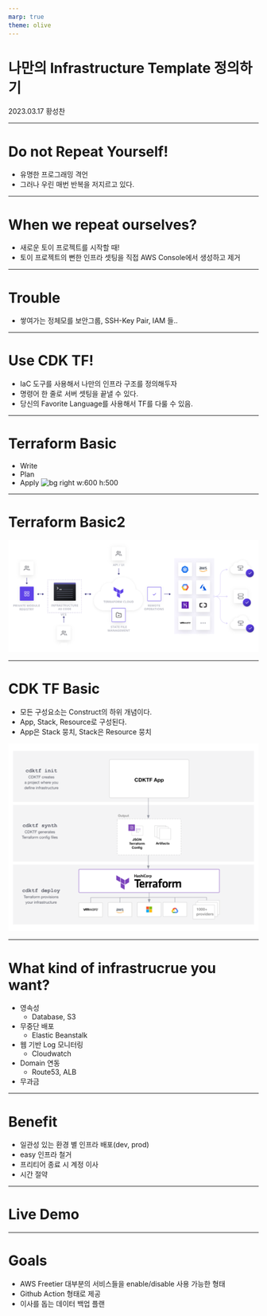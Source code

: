 ```yaml
---
marp: true
theme: olive
---
```


# 나만의 Infrastructure Template 정의하기
2023.03.17  황성찬

---

# Do not Repeat Yourself!
* 유명한 프로그래밍 격언
* 그러나 우린 매번 반복을 저지르고 있다.

---

# When we repeat ourselves?
* 새로운 토이 프로젝트를 시작할 때!
* 토이 프로젝트의 뻔한 인프라 셋팅을 직접 AWS Console에서 생성하고 제거

---

# Trouble
* 쌓여가는 정체모를 보안그룹, SSH-Key Pair, IAM 들..

---

# Use CDK TF!
* IaC 도구를 사용해서 나만의 인프라 구조를 정의해두자
* 명령어 한 줄로 서버 셋팅을 끝낼 수 있다.
* 당신의 Favorite Language를 사용해서 TF를 다룰 수 있음.

---
# Terraform Basic
* Write
* Plan
* Apply
![bg right w:600 h:500](./tf_basic.avif)

---
# Terraform Basic2

![w:1130 h:500](./tf_cloud.png)

---

# CDK TF Basic
* 모든 구성요소는 Construct의 하위 개념이다.
* App, Stack, Resource로 구성된다.
* App은 Stack 뭉치, Stack은 Resource 뭉치

![bg right w:600 h:500](./cdktf_architecture.png)

---

# What kind of infrastrucrue you want?
* 영속성
  * Database, S3
* 무중단 배포
  * Elastic Beanstalk
* 웹 기반 Log 모니터링
  * Cloudwatch
* Domain 연동
  * Route53, ALB
* 무과금

---

# Benefit
* 일관성 있는 환경 별 인프라 배포(dev, prod)
* easy 인프라 철거
* 프리티어 종료 시 계정 이사
* 시간 절약

---

# Live Demo

---

# Goals
* AWS Freetier 대부분의 서비스들을 enable/disable 사용 가능한 형태
* Github Action 형태로 제공
* 이사를 돕는 데이터 백업 플랜
